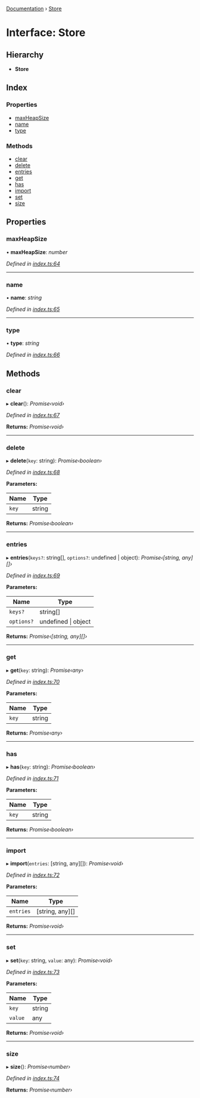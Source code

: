 [Documentation](../README.md) › [Store](store.md)

# Interface: Store

## Hierarchy

* **Store**

## Index

### Properties

* [maxHeapSize](store.md#maxheapsize)
* [name](store.md#name)
* [type](store.md#type)

### Methods

* [clear](store.md#clear)
* [delete](store.md#delete)
* [entries](store.md#entries)
* [get](store.md#get)
* [has](store.md#has)
* [import](store.md#import)
* [set](store.md#set)
* [size](store.md#size)

## Properties

###  maxHeapSize

• **maxHeapSize**: *number*

*Defined in [index.ts:64](https://github.com/badbatch/cachemap/blob/8c9b61b/packages/types/src/index.ts#L64)*

___

###  name

• **name**: *string*

*Defined in [index.ts:65](https://github.com/badbatch/cachemap/blob/8c9b61b/packages/types/src/index.ts#L65)*

___

###  type

• **type**: *string*

*Defined in [index.ts:66](https://github.com/badbatch/cachemap/blob/8c9b61b/packages/types/src/index.ts#L66)*

## Methods

###  clear

▸ **clear**(): *Promise‹void›*

*Defined in [index.ts:67](https://github.com/badbatch/cachemap/blob/8c9b61b/packages/types/src/index.ts#L67)*

**Returns:** *Promise‹void›*

___

###  delete

▸ **delete**(`key`: string): *Promise‹boolean›*

*Defined in [index.ts:68](https://github.com/badbatch/cachemap/blob/8c9b61b/packages/types/src/index.ts#L68)*

**Parameters:**

Name | Type |
------ | ------ |
`key` | string |

**Returns:** *Promise‹boolean›*

___

###  entries

▸ **entries**(`keys?`: string[], `options?`: undefined | object): *Promise‹[string, any][]›*

*Defined in [index.ts:69](https://github.com/badbatch/cachemap/blob/8c9b61b/packages/types/src/index.ts#L69)*

**Parameters:**

Name | Type |
------ | ------ |
`keys?` | string[] |
`options?` | undefined &#124; object |

**Returns:** *Promise‹[string, any][]›*

___

###  get

▸ **get**(`key`: string): *Promise‹any›*

*Defined in [index.ts:70](https://github.com/badbatch/cachemap/blob/8c9b61b/packages/types/src/index.ts#L70)*

**Parameters:**

Name | Type |
------ | ------ |
`key` | string |

**Returns:** *Promise‹any›*

___

###  has

▸ **has**(`key`: string): *Promise‹boolean›*

*Defined in [index.ts:71](https://github.com/badbatch/cachemap/blob/8c9b61b/packages/types/src/index.ts#L71)*

**Parameters:**

Name | Type |
------ | ------ |
`key` | string |

**Returns:** *Promise‹boolean›*

___

###  import

▸ **import**(`entries`: [string, any][]): *Promise‹void›*

*Defined in [index.ts:72](https://github.com/badbatch/cachemap/blob/8c9b61b/packages/types/src/index.ts#L72)*

**Parameters:**

Name | Type |
------ | ------ |
`entries` | [string, any][] |

**Returns:** *Promise‹void›*

___

###  set

▸ **set**(`key`: string, `value`: any): *Promise‹void›*

*Defined in [index.ts:73](https://github.com/badbatch/cachemap/blob/8c9b61b/packages/types/src/index.ts#L73)*

**Parameters:**

Name | Type |
------ | ------ |
`key` | string |
`value` | any |

**Returns:** *Promise‹void›*

___

###  size

▸ **size**(): *Promise‹number›*

*Defined in [index.ts:74](https://github.com/badbatch/cachemap/blob/8c9b61b/packages/types/src/index.ts#L74)*

**Returns:** *Promise‹number›*
